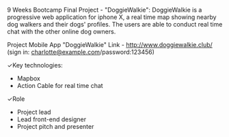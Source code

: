 9 Weeks Bootcamp Final Project - "DoggieWalkie":
DoggieWalkie is a progressive web application for iphone X, a real time map showing nearby dog walkers and their dogs' profiles. The users are able to conduct real time chat with the other online dog owners.

Project Mobile App "DoggieWalkie" Link - http://www.doggiewalkie.club/
(sign in: charlotte@example.com/password:123456)

✓Key technologies:
- Mapbox
- Action Cable for real time chat

✓Role
- Project lead
- Lead front-end designer
- Project pitch and presenter
